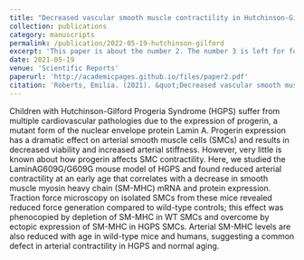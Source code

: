 ```yaml
---
title: "Decreased vascular smooth muscle contractility in Hutchinson-Gilford Progeria Syndrome linked to defective smooth muscle myosin heavy chain expression"
collection: publications
category: manuscripts
permalink: /publication/2022-05-19-hutchinson-gilford
excerpt: 'This paper is about the number 2. The number 3 is left for future work.'
date: 2021-05-19
venue: 'Scientific Reports'
paperurl: 'http://academicpages.github.io/files/paper2.pdf'
citation: 'Roberts, Emilia. (2021). &quot;Decreased vascular smooth muscle contractility in Hutchinson-Gilford Progeria Syndrome linked to defective smooth muscle myosin heavy chain expression.&quot; <i>Scientific Reports</i>. 11(1).'
---
```


Children with Hutchinson-Gilford Progeria Syndrome (HGPS) suffer from multiple cardiovascular pathologies due to the expression of progerin, a mutant form of the nuclear envelope protein Lamin A. Progerin expression has a dramatic effect on arterial smooth muscle cells (SMCs) and results in decreased viability and increased arterial stiffness. However, very little is known about how progerin affects SMC contractility. Here, we studied the LaminAG609G/G609G mouse model of HGPS and found reduced arterial contractility at an early age that correlates with a decrease in smooth muscle myosin heavy chain (SM-MHC) mRNA and protein expression. Traction force microscopy on isolated SMCs from these mice revealed reduced force generation compared to wild-type controls; this effect was phenocopied by depletion of SM-MHC in WT SMCs and overcome by ectopic expression of SM-MHC in HGPS SMCs. Arterial SM-MHC levels are also reduced with age in wild-type mice and humans, suggesting a common defect in arterial contractility in HGPS and normal aging.